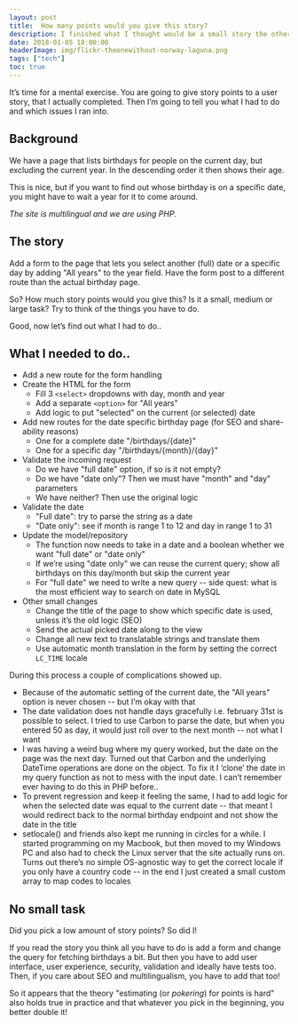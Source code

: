 ```yaml
---
layout: post
title:  How many points would you give this story?
description: I finished what I thought would be a small story the other day. A blogpost about the dangers of pokering story points.
date: 2018-01-05 18:00:00
headerImage: img/flickr-theonewithout-norway-laguna.png
tags: ["tech"]
toc: true
---
```


It’s time for a mental exercise. You are going to give story points to a user story, that I actually completed. 
Then I’m going to tell you what I had to do and which issues I ran into.

## Background

We have a page that lists birthdays for people on the current day, but excluding the current year. In the descending order it then shows their age.

This is nice, but if you want to find out whose birthday is on a specific date, you might have to wait a year for it to come around.

_The site is  multilingual and we are using PHP._

## The story

Add a form to the page that lets you select another (full) date or a specific day by adding "All years" to the year field. 
Have the form post to a different route than the actual birthday page.

So? How much story points would you give this? Is it a small, medium or large task?
Try to think of the things you have to do.

Good, now let’s find out what I had to do..

## What I needed to do..
- Add a new route for the form handling
- Create the HTML for the form
    - Fill 3 `<select>` dropdowns with day, month and year
    - Add a separate `<option>` for "All years"
    - Add logic to put "selected" on the current (or selected) date
- Add new routes for the date specific birthday page (for SEO and share-ability reasons)
    - One for a complete date "/birthdays/{date}"
    - One for a specific day "/birthdays/{month}/{day}"
- Validate the incoming request
    - Do we have "full date" option, if so is it not empty?
    - Do we have "date only"? Then we must have "month" and "day" parameters
    - We have neither? Then use the original logic
- Validate the date
    - "Full date": try to parse the string as a date
    - "Date only": see if month is range 1 to 12 and day in range 1 to 31
- Update the model/repository
    - The function now needs to take in a date and a boolean whether we want "full date" or "date only"
    - If we’re using "date only" we can reuse the current query; show all birthdays on this day/month but skip the current year
    - For "full date" we need to write a new query -- side quest: what is the most efficient way to search on date in MySQL
- Other small changes
    - Change the title of the page to show which specific date is used, unless it’s the old logic (SEO)
    - Send the actual picked date along to the view
    - Change all new text to translatable strings and translate them
    - Use automatic month translation in the form by setting the correct `LC_TIME` locale

During this process a couple of complications showed up.
- Because of the automatic setting of the current date, the "All years" option is never chosen -- but I’m okay with that
- The date validation does not handle days gracefully i.e. february 31st is possible to select. 
I tried to use Carbon to parse the date, but when you entered 50 as day, it would just roll over to the next month -- not what I want
- I was having a weird bug where my query worked, but the date on the page was the next day. 
Turned out that Carbon and the underlying DateTime operations are done on the object. 
To fix it I ‘clone’ the date in my query function as not to mess with the input date. I can’t remember ever having to do this in PHP before..
- To prevent regression and keep it feeling the same, I had to add logic for when the selected date was equal to the current date -- 
that meant I would redirect back to the normal birthday endpoint and not show the date in the title
- setlocale() and friends also kept me running in circles for a while. I started programming on my Macbook, 
but then moved to my Windows PC and also had to check the Linux server that the site actually runs on. 
Turns out there’s no simple OS-agnostic way to get the correct locale if you only have a country code -- 
in the end I just created a small custom array to map codes to locales

## No small task  
Did you pick a low amount of story points? So did I!

If you read the story you think all you have to do is add a form and change the query for fetching birthdays a bit. 
But then you have to add user interface, user experience, security, validation and ideally have tests too. 
Then, if you care about SEO and multilingualism, you have to add that too!

So it appears that the theory "estimating (or _pokering_) for points is hard" also holds true in practice
and that whatever you pick in the beginning, you better double it!
